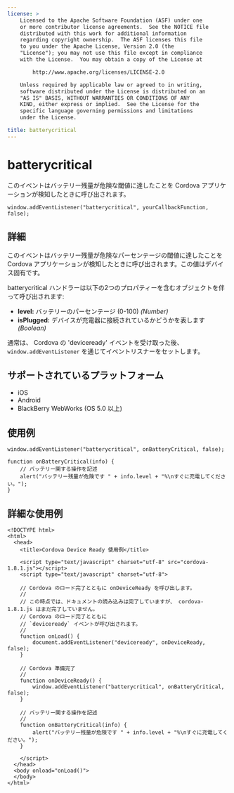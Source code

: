 ```yaml
---
license: >
    Licensed to the Apache Software Foundation (ASF) under one
    or more contributor license agreements.  See the NOTICE file
    distributed with this work for additional information
    regarding copyright ownership.  The ASF licenses this file
    to you under the Apache License, Version 2.0 (the
    "License"); you may not use this file except in compliance
    with the License.  You may obtain a copy of the License at

        http://www.apache.org/licenses/LICENSE-2.0

    Unless required by applicable law or agreed to in writing,
    software distributed under the License is distributed on an
    "AS IS" BASIS, WITHOUT WARRANTIES OR CONDITIONS OF ANY
    KIND, either express or implied.  See the License for the
    specific language governing permissions and limitations
    under the License.

title: batterycritical
---
```


batterycritical
===========

このイベントはバッテリー残量が危険な閾値に達したことを Cordova アプリケーションが検知したときに呼び出されます。

    window.addEventListener("batterycritical", yourCallbackFunction, false);

詳細
-------

このイベントはバッテリー残量が危険なパーセンテージの閾値に達したことを Cordova アプリケーションが検知したときに呼び出されます。この値はデバイス固有です。

batterycritical ハンドラーは以下の2つのプロパティーを含むオブジェクトを伴って呼び出されます:

- __level:__ バッテリーのパーセンテージ (0-100) _(Number)_
- __isPlugged:__ デバイスが充電器に接続されているかどうかを表します _(Boolean)_

通常は、 Cordova の 'deviceready' イベントを受け取った後、 `window.addEventListener` を通じてイベントリスナーをセットします。

サポートされているプラットフォーム
-------------------

- iOS
- Android
- BlackBerry WebWorks (OS 5.0 以上)

使用例
-------------

    window.addEventListener("batterycritical", onBatteryCritical, false);

    function onBatteryCritical(info) {
        // バッテリー関する操作を記述
        alert("バッテリー残量が危険です " + info.level + "%\nすぐに充電してください。");
    }

詳細な使用例
------------

    <!DOCTYPE html>
    <html>
      <head>
        <title>Cordova Device Ready 使用例</title>

        <script type="text/javascript" charset="utf-8" src="cordova-1.8.1.js"></script>
        <script type="text/javascript" charset="utf-8">

        // Cordova のロード完了とともに onDeviceReady を呼び出します。
        //
        // この時点では、ドキュメントの読み込みは完了していますが、 cordova-1.8.1.js はまだ完了していません。
        // Cordova のロード完了とともに
        // `deviceready` イベントが呼び出されます。
        //
        function onLoad() {
            document.addEventListener("deviceready", onDeviceReady, false);
        }

        // Cordova 準備完了
        //
        function onDeviceReady() {
            window.addEventListener("batterycritical", onBatteryCritical, false);
        }

        // バッテリー関する操作を記述
        //
        function onBatteryCritical(info) {
            alert("バッテリー残量が危険です " + info.level + "%\nすぐに充電してください。");
        }

        </script>
      </head>
      <body onload="onLoad()">
      </body>
    </html>
